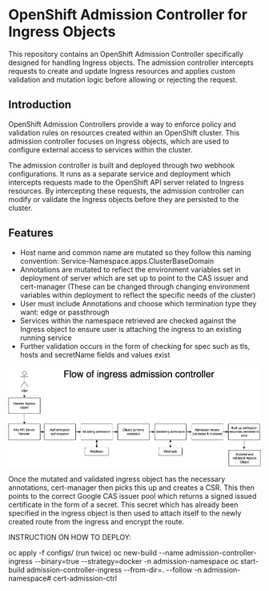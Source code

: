 # OpenShift Admission Controller for Ingress Objects

This repository contains an OpenShift Admission Controller specifically designed for handling Ingress objects. The admission controller intercepts requests to create and update Ingress resources and applies custom validation and mutation logic before allowing or rejecting the request.

## Introduction

OpenShift Admission Controllers provide a way to enforce policy and validation rules on resources created within an OpenShift cluster. This admission controller focuses on Ingress objects, which are used to configure external access to services within the cluster.

The admission controller is built and deployed through two webhook configurations. It runs as a separate service and deployment which intercepts requests made to the OpenShift API server related to Ingress resources. By intercepting these requests, the admission controller can modify or validate the Ingress objects before they are persisted to the cluster.

## Features

- Host name and common name are mutated so they follow this naming convention: Service-Namespace.apps.ClusterBaseDomain
- Annotations are mutated to reflect the environment variables set in deployment of server which are set up to point to the CAS issuer and cert-manager (These can be changed through changing environment variables within deployment to reflect the specific needs of the cluster)
- User must include Annotations and choose which termination type they want: edge or passthrough
- Services within the namespace retrieved are checked against the Ingress object to ensure user is attaching the ingress to an existing running service
- Further validation occurs in the form of checking for spec such as tls, hosts and secretName fields and values exist

![Alt text](images/Ingress-Diagram.drawio.png)

Once the mutated and validated ingress object has the necessary annotations, cert-manager then picks this up and creates a CSR. This then points to the correct Google CAS issuer pool which returns a signed issued certificate in the form of a secret. This secret which has already been specified in the ingress object is then used to attach itself to the newly created route from the ingress and encrypt the route.

INSTRUCTION ON HOW TO DEPLOY:

oc apply -f configs/ (run twice)
oc new-build --name admission-controller-ingress --binary=true --strategy=docker -n admission-namespace
oc start-build admission-controller-ingress --from-dir=. --follow -n admission-namespace# cert-admission-ctrl

